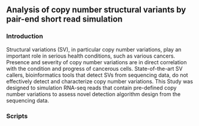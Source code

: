## Analysis of copy number structural variants by pair-end short read simulation

### Introduction
Structural variations (SV), in particular copy number variations, play an important role in serious health conditions, such as various cancers. Presence and severity of copy number variations are in direct correlation with the condition and progress of cancerous cells. State-of-the-art SV callers, bioinformatics tools that detect SVs from sequencing data, do not effectively detect and characterize copy number variations. This Study was designed to simulation RNA-seq reads that contain pre-defined copy number variations to assess novel detection algorithm design from the sequencing data.

### Scripts
